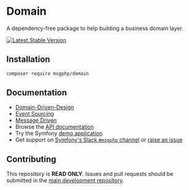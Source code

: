 # Domain

A dependency-free package to help building a business domain layer.

[![Latest Stable Version](https://poser.pugx.org/msgphp/domain/v/stable)](https://packagist.org/packages/msgphp/domain)

## Installation

```bash
composer require msgphp/domain
```

## Documentation

- [Domain-Driven-Design](https://msgphp.github.io/docs/ddd/identifiers/)
- [Event Sourcing](https://msgphp.github.io/docs/event-sourcing/events/)
- [Message Driven](https://msgphp.github.io/docs/message-driven/message-bus/)
- Browse the [API documentation](https://msgphp.github.io/api/MsgPhp/Domain.html)
- Try the Symfony [demo application](https://github.com/msgphp/symfony-demo-app)
- Get support on [Symfony's Slack `#msgphp` channel](https://symfony.com/slack-invite) or [raise an issue](https://github.com/msgphp/msgphp/issues/new)

## Contributing

This repository is **READ ONLY**. Issues and pull requests should be submitted in the [main development repository](https://github.com/msgphp/msgphp).

